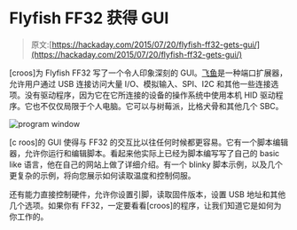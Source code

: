 # Flyfish FF32 获得 GUI

> 原文:[https://hackaday.com/2015/07/20/flyfish-ff32-gets-gui/](https://hackaday.com/2015/07/20/flyfish-ff32-gets-gui/)

[croos]为 Flyfish FF32 写了一个令人印象深刻的 GUI。[飞鱼](http://www.flyfish-tech.com/FF32/index.php#Overview)是一种端口扩展器，允许用户通过 USB 连接访问大量 I/O、模拟输入、SPI、I2C 和其他一些连接选项。没有驱动程序，因为它在它所连接的设备的操作系统中使用本机 HID 驱动程序。它也不仅仅局限于个人电脑。它可以与树莓派，比格犬骨和其他几个 SBC。

![program window](../Images/37e09b37516157c345001465c97731a2.png)

[c roos]的 GUI 使得与 FF32 的交互比以往任何时候都更容易。它有一个脚本编辑器，允许你运行和编辑脚本。看起来他实际上已经为脚本编写写了自己的 basic like 语言，他在自己的网站上做了详细介绍。有一个 blinky 脚本示例，以及几个更复杂的示例，将向您展示如何读取温度和控制伺服。

还有能力直接控制硬件，允许你设置引脚，读取固件版本，设置 USB 地址和其他几个选项。如果你有 FF32，一定要看看[croos]的程序，让我们知道它是如何为你工作的。